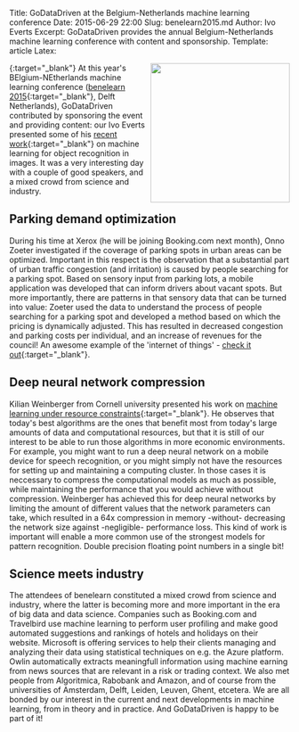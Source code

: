 Title: GoDataDriven at the Belgium-Netherlands machine learning conference
Date: 2015-06-29 22:00
Slug: benelearn2015.md
Author: Ivo Everts
Excerpt: GoDataDriven provides the annual Belgium-Netherlands machine learning conference with content and sponsorship.
Template: article
Latex:

[<img src="/static/images/benelearn_intro.jpg" width="250" align=right>](https://twitter.com/GoDataDriven/status/611896969297035265/photo/1){:target="_blank"}</a> At this year's BElgium-NEtherlands machine learning conference ([benelearn 2015](http://www.benelearn2015.nl){:target="_blank"}, Delft Netherlands), GoDataDriven contributed by sponsoring the event and providing content: our Ivo Everts presented some of his [recent work](http://ieeexplore.ieee.org/xpl/articleDetails.jsp?arnumber=6940256&matchBoolean=true&searchWithin%5B%5D=%22First+Name%22%3Aivo&searchWithin%5B%5D=%22Last+Name%22%3Aeverts&newsearch=true){:target="_blank"} on machine learning for object recognition in images. It was a very interesting day with a couple of good speakers, and a mixed crowd from science and industry.

## Parking demand optimization

During his time at Xerox (he will be joining Booking.com next month), Onno Zoeter investigated if the coverage of parking spots in urban areas can be optimized. Important in this respect is the observation that a substantial part of urban traffic congestion (and irritation) is caused by people searching for a parking spot. Based on sensory input from parking lots, a mobile application was developed that can inform drivers about vacant spots. But more importantly, there are patterns in that sensory data that can be turned into value: Zoeter used the data to understand the process of people searching for a parking spot and developed a method based on which the pricing is dynamically adjusted. This has resulted in decreased congestion and  parking costs per individual, and an increase of revenues for the council! An awesome example of the 'internet of things' - [check it out](https://www.youtube.com/watch?v=HQ4P2PJ5dXo){:target="_blank"}.

## Deep neural network compression

Kilian Weinberger from Cornell university presented his work on [machine learning under resource constraints](http://www.cse.wustl.edu/~kilian/research/budgeted/budgeted.html){:target="_blank"}. He observes that today's best algorithms are the ones that benefit most from today's large amounts of data and computational resources, but that it is still of our interest to be able to run those algorithms in more economic environments. For example, you might want to run a deep neural network on a mobile device for speech recognition, or you might simply not have the resources for setting up and maintaining a computing cluster. In those cases it is neccessary to compress the computational models as much as possible, while maintaining the performance that you would achieve without compression. Weinberger has achieved this for deep neural networks by limiting the amount of different values that the network parameters can take, which resulted in a 64x compression in memory -without- decreasing the network size against -negligible- performance loss. This kind of work is important will enable a more common use of the strongest models for pattern recognition. Double precision floating point numbers in a single bit!

## Science meets industry

The attendees of benelearn constituted a mixed crowd from science and industry, where the latter is becoming more and more important in the era of big data and data science. Companies such as Booking.com and Travelbird use machine learning to perform user profiling and make good automated suggestions and rankings of hotels and holidays on their website. Microsoft is offering services to help their clients managing and analyzing their data using statistical techniques on e.g. the Azure platform. Owlin automatically extracts meaningfull information using machine earning from news sources that are relevant in a risk or trading context. We also met people from Algoritmica, Rabobank and Amazon, and of course from the universities of Amsterdam, Delft, Leiden, Leuven, Ghent, etcetera. We are all bonded by our interest in the current and next developments in machine learning, from in theory and in practice. And GoDataDriven is happy to be part of it!